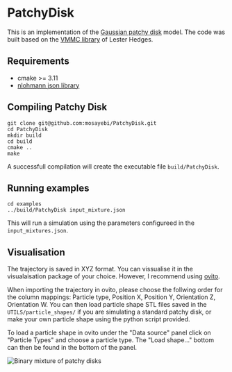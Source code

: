 # PatchyDisk
This is an implementation of the [Gaussian patchy disk](https://arxiv.org/abs/1607.06626) model. The code was built based on the [VMMC library](https://github.com/lohedges/vmmc) of Lester Hedges.

## Requirements
- cmake >= 3.11
- [nlohmann json library](https://github.com/nlohmann/json) 

## Compiling Patchy Disk
```
git clone git@github.com:mosayebi/PatchyDisk.git
cd PatchyDisk
mkdir build
cd build
cmake ..
make
```
A successfull compilation will create the executable file `build/PatchyDisk`.

## Running examples
```
cd examples
../build/PatchyDisk input_mixture.json
```
This will run a simulation using the parameters configureed in the `input_mixtures.json`.

## Visualisation
The trajectory is saved in XYZ format. You can vissualise it in the visualaisation package of your choice. However, I recommend using [ovito](https://www.ovito.org/).

When importing the trajectory in ovito, please choose the follwing order for the column mappings: Particle type, Position X, Position Y, Orientation Z, Orientation W. You can then load particle shape STL files saved in the `UTILS/particle_shapes/` if you are simulating a standard patchy disk, or make your own particle shape using the python script provided.

To load a particle shape in ovito under the "Data source" panel click on "Particle Types" and choose a particle type. The "Load shape..."  bottom can then be found in the bottom of the panel.


![Binary mixture of patchy disks](mixture.gif)
